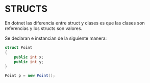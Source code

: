 STRUCTS
======================

En dotnet las diferencia entre struct y clases es que las clases son referencias y los structs son valores. 

Se declaran e instancian de la siguiente manera:

```csharp
struct Point
{
    public int x;
    public int y;
}

Point p = new Point();
```
